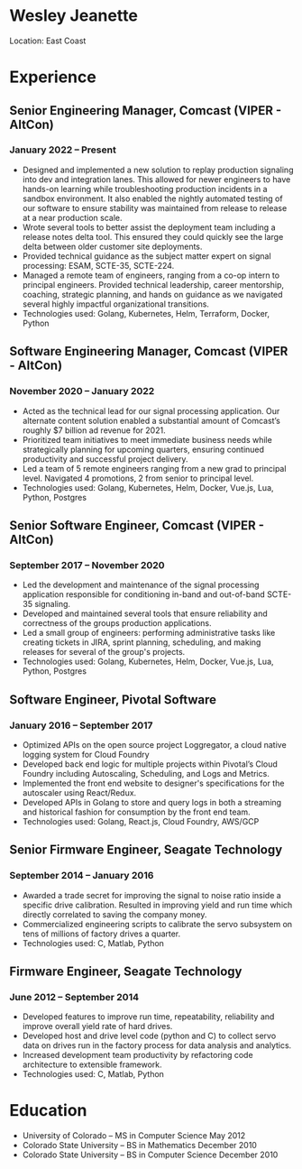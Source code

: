 # Wesley Jeanette
Location: East Coast

# Experience

## Senior Engineering Manager, Comcast (VIPER - AltCon)
### January 2022 – Present

- Designed and implemented a new solution to replay production signaling into dev and integration lanes. This allowed for newer engineers to have hands-on learning while troubleshooting production incidents in a sandbox environment. It also enabled the nightly automated testing of our software to ensure stability was maintained from release to release at a near production scale.
- Wrote several tools to better assist the deployment team including a release notes delta tool. This ensured they could quickly see the large delta between older customer site deployments.
- Provided technical guidance as the subject matter expert on signal processing: ESAM, SCTE-35, SCTE-224.
- Managed a remote team of engineers, ranging from a co-op intern to principal engineers. Provided technical leadership, career mentorship, coaching, strategic planning, and hands on guidance as we navigated several highly impactful organizational transitions.
- Technologies used: Golang, Kubernetes, Helm, Terraform, Docker, Python

## Software Engineering Manager, Comcast (VIPER - AltCon)
### November 2020 – January 2022

- Acted as the technical lead for our signal processing application. Our alternate content solution enabled a substantial amount of Comcast’s roughly $7 billion ad revenue for 2021.
- Prioritized team initiatives to meet immediate business needs while strategically planning for upcoming quarters, ensuring continued productivity and successful project delivery.
- Led a team of 5 remote engineers ranging from a new grad to principal level. Navigated 4 promotions, 2 from senior to principal level.
- Technologies used: Golang, Kubernetes, Helm, Docker, Vue.js, Lua, Python, Postgres

## Senior Software Engineer, Comcast (VIPER - AltCon)
### September 2017 – November 2020
- Led the development and maintenance of the signal processing application responsible for conditioning in-band and out-of-band SCTE-35 signaling.
- Developed and maintained several tools that ensure reliability and correctness of the groups production applications.
- Led a small group of engineers: performing administrative tasks like creating tickets in JIRA, sprint planning, scheduling, and making releases for several of the group's projects.
- Technologies used: Golang, Kubernetes, Helm, Docker, Vue.js, Lua, Python, Postgres

## Software Engineer, Pivotal Software
### January 2016 – September 2017

- Optimized APIs on the open source project Loggregator, a cloud native logging system for Cloud Foundry
- Developed back end logic for multiple projects within Pivotal’s Cloud Foundry including Autoscaling, Scheduling, and Logs and Metrics.
- Implemented the front end website to designer's specifications for the autoscaler using React/Redux.
- Developed APIs in Golang to store and query logs in both a streaming and historical fashion for consumption by the front end team.
- Technologies used: Golang, React.js, Cloud Foundry, AWS/GCP

## Senior Firmware Engineer, Seagate Technology
### September 2014 – January 2016
- Awarded a trade secret for improving the signal to noise ratio inside a specific drive calibration. Resulted in improving yield and run time which directly correlated to saving the company money.
- Commercialized engineering scripts to calibrate the servo subsystem on tens of millions of factory drives a quarter.
- Technologies used: C, Matlab, Python

## Firmware Engineer, Seagate Technology
### June 2012 – September 2014

- Developed features to improve run time, repeatability, reliability and improve overall yield rate of hard drives.
- Developed host and drive level code (python and C) to collect servo data on drives run in the factory process for data analysis and analytics.
- Increased development team productivity by refactoring code architecture to extensible framework.
- Technologies used: C, Matlab, Python

# Education

- University of Colorado – MS in Computer Science	 May 2012
- Colorado State University – BS in Mathematics	 December 2010
- Colorado State University – BS in Computer Science	 December 2010
